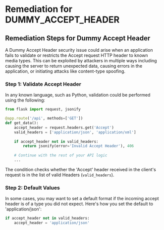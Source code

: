 # Remediation for DUMMY_ACCEPT_HEADER

## Remediation Steps for Dummy Accept Header
A Dummy Accept Header security issue could arise when an application fails to validate or restricts the Accept request HTTP header to known media types. This can be exploited by attackers in multiple ways including causing the server to return unexpected data, causing errors in the application, or initiating attacks like content-type spoofing. 

### Step 1: Validate Accept Header
In any known language, such as Python, validation could be performed using the following:

```python
from flask import request, jsonify

@app.route('/api', methods=['GET'])
def get_data():
    accept_header = request.headers.get('Accept')
    valid_headers = ['application/json', 'application/xml']
    
    if accept_header not in valid_headers:
        return jsonify(error='Invalid Accept Header'), 406
    
    # Continue with the rest of your API logic
    ...
```
The condition checks whether the 'Accept' header received in the client's request is in the list of valid Headers (`valid_headers`).

### Step 2: Default Values
In some cases, you may want to set a default format if the incoming accept header is of a type you did not expect. Here's how you set the default to 'application/json':

```python
if accept_header not in valid_headers:
    accept_header = 'application/json'
```